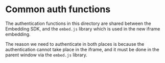 # Common auth functions

The authentication functions in this directory are shared between the Embedding SDK, and the `embed.js` library which is used in the new iframe embedding.

The reason we need to authenticate in both places is because the authentication cannot take place in the iframe, and it must be done in the parent window via the `embed.js` library.
